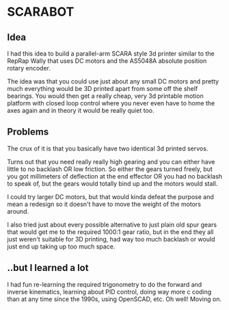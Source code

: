 SCARABOT
========

Idea
----

I had this idea to build a parallel-arm SCARA style 3d printer similar to the
RepRap Wally that uses DC motors and the AS5048A absolute position rotary
encoder.

The idea was that you could use just about any small DC motors and
pretty much everything would be 3D printed apart from some off the shelf
bearings. You would then get a really cheap, very 3d printable motion platform
with closed loop control where you never even have to home the axes again and
in theory it would be really quiet too.

Problems
--------

The crux of it is that you basically have two identical 3d printed servos.

Turns out that you need really really high gearing and you can either have
little to no backlash OR low friction. So either the gears turned freely, but
you got millimeters of deflection at the end effector OR you had no backlash to
speak of, but the gears would totally bind up and the motors would stall.

I could try larger DC motors, but that would kinda defeat the purpose and mean
a redesign so it doesn't have to move the weight of the motors around.

I also tried just about every possible alternative to just plain old spur gears
that would get me to the required 1000:1 gear ratio, but in the end they all
just weren't suitable for 3D printing, had way too much backlash or would just
end up taking up too much space.

..but I learned a lot
---------------------

I had fun re-learning the required trigonometry to do the forward and inverse
kinematics, learning about PID control, doing way more c coding than at any
time since the 1990s, using OpenSCAD, etc. Oh well! Moving on.
